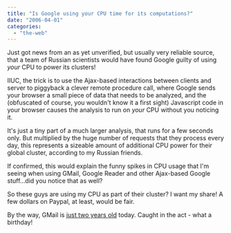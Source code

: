 ```yaml
---
title: "Is Google using your CPU time for its computations?"
date: "2006-04-01"
categories: 
  - "the-web"
---
```


Just got news from an as yet unverified, but usually very reliable source, that a team of Russian scientists would have found Google guilty of using _your_ CPU to power its clusters!

IIUC, the trick is to use the Ajax-based interactions between clients and server to piggyback a clever remote procedure call, where Google sends your browser a small piece of data that needs to be analyzed, and the (obfuscated of course, you wouldn't know it a first sight) Javascript code in your browser causes the analysis to run on _your_ CPU without you noticing it.

It's just a tiny part of a much larger analysis, that runs for a few seconds only. But multiplied by the huge number of requests that they process every day, this represents a sizeable amount of additional CPU power for their global cluster, according to my Russian friends.

If confirmed, this would explain the funny spikes in CPU usage that I'm seeing when using GMail, Google Reader and other Ajax-based Google stuff...did you notice that as well?

So these guys are using my CPU as part of their cluster? I want my share! A few dollars on Paypal, at least, would be fair.

By the way, GMail is [just two years old](http://codeconsult.ch/bertrand/archives/000283.html) today. Caught in the act - what a birthday!
